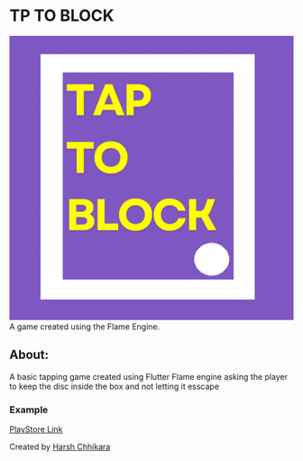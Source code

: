 # TP TO BLOCK
![](./assets/icon.png)
A game created using the Flame Engine.

## About:
A basic tapping game created using Flutter Flame engine asking the player to keep the disc inside the box and not letting it esscape

### Example
[PlayStore Link]()

Created by [Harsh Chhikara](https://www.linkedin.com/in/harsh-chhikara-191a84175/)

